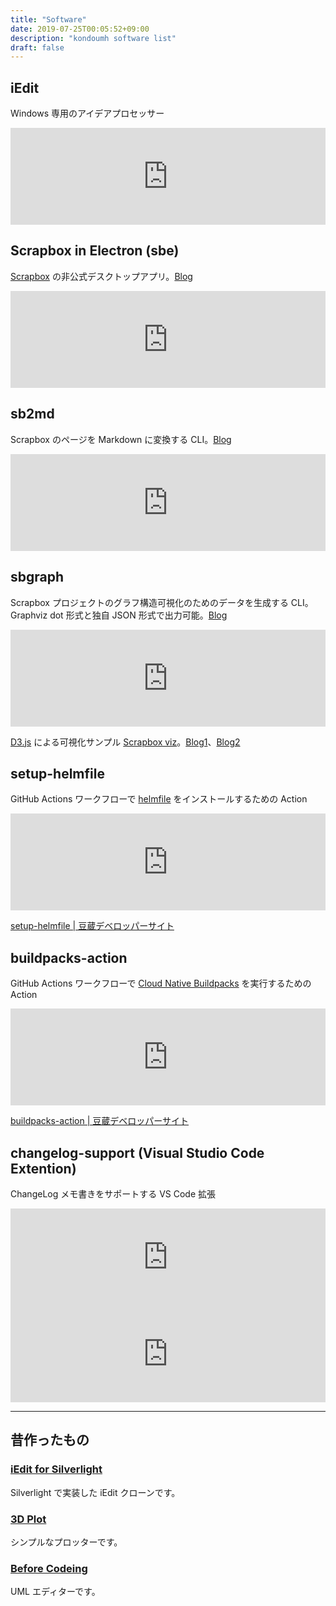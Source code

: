 ```yaml
---
title: "Software"
date: 2019-07-25T00:05:52+09:00
description: "kondoumh software list"
draft: false
---
```


## iEdit
Windows 専用のアイデアプロセッサー
<iframe class="hatenablogcard" style="width:100%;height:155px;max-width:600px;" title="kondoumh/iEdit" src="https://hatenablog-parts.com/embed?url=https://kondoumh.com/software/iedit/" width="300" height="150" frameborder="0" scrolling="no"></iframe>

## Scrapbox in Electron (sbe)
[Scrapbox](https://scrapbox.io) の非公式デスクトップアプリ。[Blog](https://kondoumh.hatenablog.com/archive/category/sbe)
<iframe class="hatenablogcard" style="width:100%;height:155px;max-width:600px;" title="kondoumh/sbe" src="https://hatenablog-parts.com/embed?url=https://github.com/kondoumh/sbe" width="300" height="150" frameborder="0" scrolling="no"></iframe>

## sb2md
Scrapbox のページを Markdown に変換する CLI。[Blog](https://kondoumh.hatenablog.com/entry/2020/05/03/110540)
<iframe class="hatenablogcard" style="width:100%;height:155px;max-width:600px;" title="kondoumh/sb2md" src="https://hatenablog-parts.com/embed?url=https://github.com/kondoumh/sb2md" width="300" height="150" frameborder="0" scrolling="no"></iframe>

## sbgraph
Scrapbox プロジェクトのグラフ構造可視化のためのデータを生成する CLI。Graphviz dot 形式と独自 JSON 形式で出力可能。[Blog](https://kondoumh.hatenablog.com/entry/2020/04/16/195134)
<iframe class="hatenablogcard" style="width:100%;height:155px;max-width:600px;" title="mamezou-tech/sbgraph" src="https://hatenablog-parts.com/embed?url=https://github.com/mamezou-tech/sbgraph" width="300" height="150" frameborder="0" scrolling="no"></iframe>

[D3.js](https://d3js.org/) による可視化サンプル [Scrapbox viz](https://sb-data-kondoumh.netlify.app/)。[Blog1](https://kondoumh.hatenablog.com/entry/2020/06/10/234303)、[Blog2](https://kondoumh.hatenablog.com/entry/2020/12/20/224034)

## setup-helmfile
GitHub Actions ワークフローで [helmfile](https://github.com/roboll/helmfile) をインストールするための Action
<iframe class="hatenablogcard" style="width:100%;height:155px;max-width:600px;" title="mamezou-tech/setup-helmfile" src="https://hatenablog-parts.com/embed?url=https://github.com/mamezou-tech/setup-helmfile" width="300" height="150" frameborder="0" scrolling="no"></iframe>

[setup-helmfile | 豆蔵デベロッパーサイト](https://developer.mamezou-tech.com/oss-intro/setup-helmfile/)

## buildpacks-action
GitHub Actions ワークフローで [Cloud Native Buildpacks](https://buildpacks.io/) を実行するための Action
<iframe class="hatenablogcard" style="width:100%;height:155px;max-width:600px;" title="mamezou-tech/buildpacks-action" src="https://hatenablog-parts.com/embed?url=https://github.com/mamezou-tech/buildpacks-action" width="300" height="150" frameborder="0" scrolling="no"></iframe>

[buildpacks-action | 豆蔵デベロッパーサイト](https://developer.mamezou-tech.com/oss-intro/buildpacks-action/)

## changelog-support (Visual Studio Code Extention)
ChangeLog メモ書きをサポートする VS Code 拡張
<iframe class="hatenablogcard" style="width:100%;height:155px;max-width:600px;" title="changelog-support" src="https://hatenablog-parts.com/embed?url=https://marketplace.visualstudio.com/items?itemName=kondoumh.changelog-support" width="300" height="150" frameborder="0" scrolling="no"></iframe>
<iframe class="hatenablogcard" style="width:100%;height:155px;max-width:600px;" title="changelog-support" src="https://hatenablog-parts.com/embed?url=https://github.com/kondoumh/changelog-support" width="300" height="150" frameborder="0" scrolling="no"></iframe>

-----------

## 昔作ったもの

### [iEdit for Silverlight](iedit_sl/)
Silverlight で実装した iEdit クローンです。

### [3D Plot](3dplot/)
シンプルなプロッターです。

### [Before Codeing](bc/)
UML エディターです。
